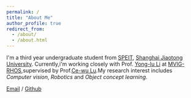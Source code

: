 ```yaml
---
permalink: /
title: "About Me"
author_profile: true
redirect_from: 
  - /about/
  - /about.html
---
```


I'm a third year undergraduate student from [SPEIT](https://speit.sjtu.edu.cn/), [Shanghai Jiaotong University](https://www.sjtu.edu.cn/). Currently,i'm working closely with Prof. [Yong-lu Li](https://dirtyharrylyl.github.io/) at [MVIG-RHOS](https://mvig-rhos.com/),supervised by Prof.[Ce-wu Lu](https://scholar.google.com/citations?user=QZVQEWAAAAAJ&hl=en).My research interest includes *Computer vision*, *Robotics* and *Object concept learning*.

[Email](mailto:spinningfever@sjtu.edu.cn) / [Github](https://github.com/tanliming-daniel)

